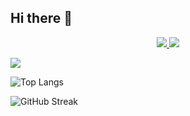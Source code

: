 ## Hi there 👋

<p align="center">
  <a href="https://github.com/takahiro-itou">
    <img src="https://komarev.com/ghpvc/?username=takahiro-itou" />
  </a>
  <a href="https://github.com/takahiro-itou">
    <img src="https://img.shields.io/github/followers/takahiro-itou?label=follow&logo=github&style=flat" />
  </a>
</p>

<p align="left">
  <a href="https://github.com/takahiro-itou">
     <img src="https://github-readme-stats.vercel.app/api?username=takahiro-itou&show_icons=true" />
  </a>
</p>

![Top Langs](https://github-readme-stats.vercel.app/api/top-langs/?username=takahiro-itou&layout=compact)

![GitHub Streak](https://github-readme-streak-stats.herokuapp.com?user=takahiro-itou)

<!--
**takahiro-itou/takahiro-itou** is a ✨ _special_ ✨ repository because its `README.md` (this file) appears on your GitHub profile.

Here are some ideas to get you started:

- 🔭 I’m currently working on ...
- 🌱 I’m currently learning ...
- 👯 I’m looking to collaborate on ...
- 🤔 I’m looking for help with ...
- 💬 Ask me about ...
- 📫 How to reach me: ...
- 😄 Pronouns: ...
- ⚡ Fun fact: ...
-->
